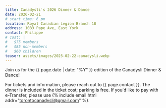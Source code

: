 ```yaml
---
title: Canadysli's 2026 Dinner & Dance
date: 2026-02-21
# start_time: 6 pm
location: Royal Canadian Legion Branch 10
address: 1083 Pape Ave, East York
contact: Philippe
# cost: |
#   $75 members
#   $85 non-members
#   $60 children
teaser: assets/images/2025-02-22-canadysli.webp
---
```


Join us for the {{ page.date | date: "%Y" }} edition of the Canadysli Dinner &
Dance!

For tickets and information, please reach out to {{ page.contact }}. The dinner
is included in the ticket cost; parking is free. If you'd like to pay with
e-Transfer, please use {% include email.html addr="torontocanadysli@gmail.com" %}.
